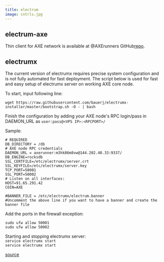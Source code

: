 ```yaml
---
title: electrum
image: cntrls.jpg
---
```

<h2>electrum-axe</h2>
Thin client for AXE network is available at @AXErunners GitHub<a href="https://github.com/AXErunners/electrum-axe">repo</a>.

<h2>electrumx</h2>
The current version of electrumx requires precise system configuration and is not fully automated for fast deployment. The script below is used for fast and easy setup of electrumx server on working AXE core node.

To start, input following line:
```
wget https://raw.githubusercontent.com/bauerj/electrumx-installer/master/bootstrap.sh -O - | bash
```

Finish the configuration by adding your AXE node's RPC login/pass in DAEMON_URL as `user:pass@<VPS IP>:<RPCPORT>/`

Sample:
```
# REQUIRED
DB_DIRECTORY = /db
# AXE node RPC credentials
DAEMON_URL = axerunner:m3hk86m8vw@144.202.40.33:9337/
DB_ENGINE=rocksdb
SSL_CERTFILE=/etc/electrumx/server.crt
SSL_KEYFILE=/etc/electrumx/server.key
TCP_PORT=50001
SSL_PORT=50002
# Listen on all interfaces:
HOST=91.65.291.42
COIN=AXE

#BANNER_FILE = /etc/electrumx/electrum.banner
#Uncomment the above line if you want to have a banner and create the banner file
```
Add the ports in the firewall exception:<br />
```
sudo ufw allow 50001
sudo ufw allow 50002
```
Starting and stopping electrumx server:<br />
`service electrumx start`<br />
`service electrumx start`<br />

[source](https://github.com/kyuupichan/electrumx)
